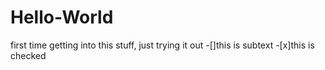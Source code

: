 # Hello-World
first time getting into this stuff, just trying it out
-[]this is subtext
-[x]this is checked

